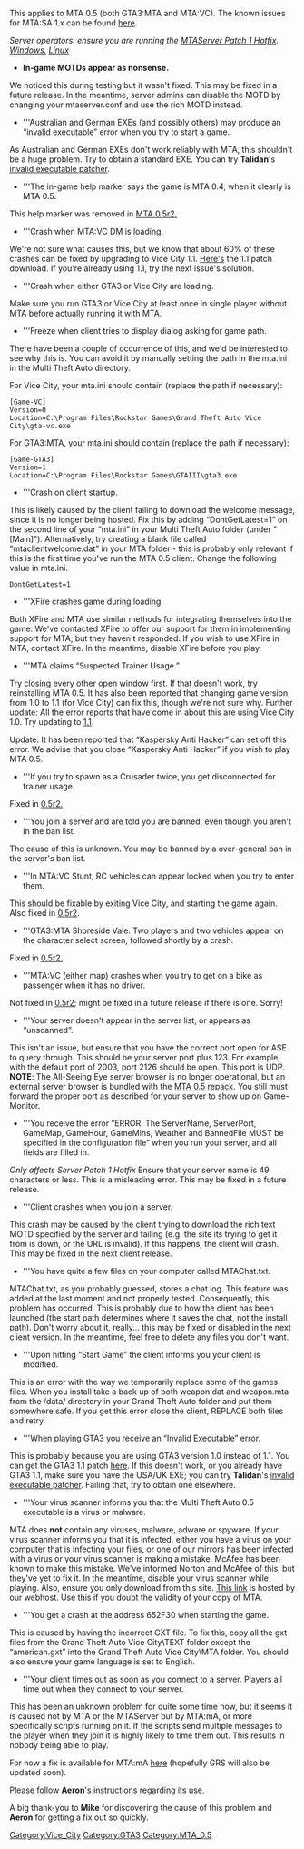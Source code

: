 This applies to MTA 0.5 (both GTA3:MTA and MTA:VC). The known issues for MTA:SA 1.x can be found [here](/docs/known_issues_-_faq.md "wikilink").

*Server operators: ensure you are running the [MTAServer Patch 1 Hotfix](http://forum.mtasa.com/viewtopic.php?f=44&t=27645). [Windows.](http://files.mtasa.com/apps/0.5/mta05_server_win32_patch1_hotfix.zip) [Linux](http://files.mtasa.com/apps/0.5/mta05_server_linux_patch1_hotfix.tar.gz)*

-   **In-game MOTDs appear as nonsense.**

We noticed this during testing but it wasn't fixed. This may be fixed in a future release. In the meantime, server admins can disable the MOTD by changing your mtaserver.conf and use the rich MOTD instead.

-   '''Australian and German EXEs (and possibly others) may produce an “invalid executable” error when you try to start a game.

As Australian and German EXEs don't work reliably with MTA, this shouldn't be a huge problem. Try to obtain a standard EXE. You can try **Talidan**'s [invalid executable patcher](http://forum.mtasa.com/viewtopic.php?f=50&t=12180).

-   '''The in-game help marker says the game is MTA 0.4, when it clearly is MTA 0.5.

This help marker was removed in [MTA 0.5r2.](http://forum.mtasa.com/viewtopic.php?f=31&t=31692)

-   '''Crash when MTA:VC DM is loading.

We're not sure what causes this, but we know that about 60% of these crashes can be fixed by upgrading to Vice City 1.1. [Here's](http://updates.rockstargames.com/patches/vicecity/vicepatch_11.zip) the 1.1 patch download. If you're already using 1.1, try the next issue's solution.

-   '''Crash when either GTA3 or Vice City are loading.

Make sure you run GTA3 or Vice City at least once in single player without MTA before actually running it with MTA.

-   '''Freeze when client tries to display dialog asking for game path.

There have been a couple of occurrence of this, and we'd be interested to see why this is. You can avoid it by manually setting the path in the mta.ini in the Multi Theft Auto directory.

For Vice City, your mta.ini should contain (replace the path if necessary):

    [Game-VC]
    Version=0
    Location=C:\Program Files\Rockstar Games\Grand Theft Auto Vice City\gta-vc.exe

For GTA3:MTA, your mta.ini should contain (replace the path if necessary):

    [Game-GTA3]
    Version=1
    Location=C:\Program Files\Rockstar Games\GTAIII\gta3.exe

-   '''Crash on client startup.

This is likely caused by the client failing to download the welcome message, since it is no longer being hosted. Fix this by adding “DontGetLatest=1” on the second line of your “mta.ini” in your Multi Theft Auto folder (under "\[Main\]"). Alternatively, try creating a blank file called “mtaclientwelcome.dat” in your MTA folder - this is probably only relevant if this is the first time you've run the MTA 0.5 client. Change the following value in mta.ini.

    DontGetLatest=1

-   '''XFire crashes game during loading.

Both XFire and MTA use similar methods for integrating themselves into the game. We've contacted XFire to offer our support for them in implementing support for MTA, but they haven't responded. If you wish to use XFire in MTA, contact XFire. In the meantime, disable XFire before you play.

-   '''MTA claims “Suspected Trainer Usage.”

Try closing every other open window first. If that doesn't work, try reinstalling MTA 0.5. It has also been reported that changing game version from 1.0 to 1.1 (for Vice City) can fix this, though we're not sure why.
Further update: All the error reports that have come in about this are using Vice City 1.0. Try updating to [1.1](http://updates.rockstargames.com/patches/vicecity/vicepatch_11.zip).

Update: It has been reported that “Kaspersky Anti Hacker” can set off this error. We advise that you close “Kaspersky Anti Hacker” if you wish to play MTA 0.5.

-   '''If you try to spawn as a Crusader twice, you get disconnected for trainer usage.

Fixed in [0.5r2.](http://forum.mtasa.com/viewtopic.php?f=31&t=31692)

-   '''You join a server and are told you are banned, even though you aren't in the ban list.

The cause of this is unknown. You may be banned by a over-general ban in the server's ban list.

-   '''In MTA:VC Stunt, RC vehicles can appear locked when you try to enter them.

This should be fixable by exiting Vice City, and starting the game again. Also fixed in [0.5r2](http://forum.mtasa.com/viewtopic.php?f=31&t=31692).

-   '''GTA3:MTA Shoreside Vale: Two players and two vehicles appear on the character select screen, followed shortly by a crash.

Fixed in [0.5r2.](http://forum.mtasa.com/viewtopic.php?f=31&t=31692)

-   '''MTA:VC (either map) crashes when you try to get on a bike as passenger when it has no driver.

Not fixed in [0.5r2;](http://forum.mtasa.com/viewtopic.php?f=31&t=31692) might be fixed in a future release if there is one. Sorry!

-   '''Your server doesn't appear in the server list, or appears as “unscanned”.

This isn't an issue, but ensure that you have the correct port open for ASE to query through. This should be your server port plus 123. For example, with the default port of 2003, port 2126 should be open. This port is UDP.
**NOTE**: The All-Seeing Eye server browser is no longer operational, but an external server browser is bundled with the [MTA 0.5 repack](http://files.mtasa.com/apps/0.5/mta05_full_installer_repack.exe). You still must forward the proper port as described for your server to show up on Game-Monitor.

-   '''You receive the error “ERROR: The ServerName, ServerPort, GameMap, GameHour, GameMins, Weather and BannedFile MUST be specified in the configuration file” when you run your server, and all fields are filled in.

*Only affects Server Patch 1 Hotfix*
Ensure that your server name is 49 characters or less. This is a misleading error. This may be fixed in a future release.

-   '''Client crashes when you join a server.

This crash may be caused by the client trying to download the rich text MOTD specified by the server and failing (e.g. the site its trying to get it from is down, or the URL is invalid). If this happens, the client will crash. This may be fixed in the next client release.

-   '''You have quite a few files on your computer called MTAChat.txt.

MTAChat.txt, as you probably guessed, stores a chat log. This feature was added at the last moment and not properly tested. Consequently, this problem has occurred. This is probably due to how the client has been launched (the start path determines where it saves the chat, not the install path). Don't worry about it, really... this may be fixed or disabled in the next client version. In the meantime, feel free to delete any files you don't want.

-   '''Upon hitting “Start Game” the client informs you your client is modified.

This is an error with the way we temporarily replace some of the games files. When you install take a back up of both weapon.dat and weapon.mta from the /data/ directory in your Grand Theft Auto folder and put them somewhere safe. If you get this error close the client, REPLACE both files and retry.

-   '''When playing GTA3 you receive an “Invalid Executable” error.

This is probably because you are using GTA3 version 1.0 instead of 1.1. You can get the GTA3 1.1 patch [here](http://updates.rockstargames.com/patches/grandtheftauto3/GTA3patch1.1.zip). If this doesn't work, or you already have GTA3 1.1, make sure you have the USA/UK EXE; you can try **Talidan**'s [invalid executable patcher](http://forum.mtasa.com/viewtopic.php?f=50&t=12180). Failing that, try to obtain one elsewhere.

-   '''Your virus scanner informs you that the Multi Theft Auto 0.5 executable is a virus or malware.

MTA does **not** contain any viruses, malware, adware or spyware. If your virus scanner informs you that it is infected, either you have a virus on your computer that is infecting your files, or one of our mirrors has been infected with a virus or your virus scanner is making a mistake. McAfee has been known to make this mistake. We've informed Norton and McAfee of this, but they've yet to fix it. In the meantime, disable your virus scanner while playing. Also, ensure you only download from this site. [This link](http://files.mtasa.com/apps/0.5/mta05_full_installer_repack.exe) is hosted by our webhost. Use this if you doubt the validity of your copy of MTA.

-   '''You get a crash at the address 652F30 when starting the game.

This is caused by having the incorrect GXT file. To fix this, copy all the gxt files from the Grand Theft Auto Vice City\\TEXT folder except the “american.gxt” into the Grand Theft Auto Vice City\\MTA folder. You should also ensure your game language is set to English.

-   '''Your client times out as soon as you connect to a server. Players all time out when they connect to your server.

This has been an unknown problem for quite some time now, but it seems it is caused not by MTA or the MTAServer but by MTA:mA, or more specifically scripts running on it. If the scripts send multiple messages to the player when they join it is highly likely to time them out. This results in nobody being able to play.

For now a fix is available for MTA:mA [here](http://forum.mtasa.com/viewtopic.php?p=181919#181919) (hopefully GRS will also be updated soon).

Please follow **Aeron**'s instructions regarding its use.

A big thank-you to **Mike** for discovering the cause of this problem and **Aeron** for getting a fix out so quickly.

[Category:Vice\_City](/docs/category:vice_city.md "wikilink") [Category:GTA3](/Category:GTA3.md "wikilink") [Category:MTA\_0.5](/Category:MTA_0.5.md "wikilink")
